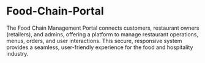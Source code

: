 # Food-Chain-Portal
The Food Chain Management Portal connects customers, restaurant owners (retailers), and admins, offering a platform to manage restaurant operations, menus, orders, and user interactions. This secure, responsive system provides a seamless, user-friendly experience for the food and hospitality industry.
